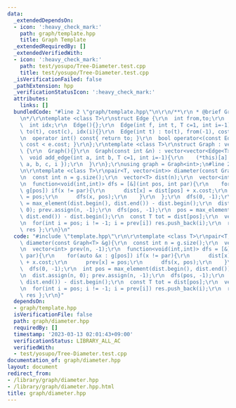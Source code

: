 ```yaml
---
data:
  _extendedDependsOn:
  - icon: ':heavy_check_mark:'
    path: graph/template.hpp
    title: Graph Template
  _extendedRequiredBy: []
  _extendedVerifiedWith:
  - icon: ':heavy_check_mark:'
    path: test/yosupo/Tree-Diameter.test.cpp
    title: test/yosupo/Tree-Diameter.test.cpp
  _isVerificationFailed: false
  _pathExtension: hpp
  _verificationStatusIcon: ':heavy_check_mark:'
  attributes:
    links: []
  bundledCode: "#line 2 \"graph/template.hpp\"\n\r\n/**\r\n * @brief Graph Template\r\
    \n*/\r\ntemplate <class T>\r\nstruct Edge {\r\n  int from,to;\r\n  T cost;\r\n\
    \  int idx;\r\n  Edge(){};\r\n  Edge(int f, int t, T c=1, int i=-1) : from(f),\
    \ to(t), cost(c), idx(i){}\r\n  Edge(int t) : to(t), from(-1), cost(1), idx(-1){}\r\
    \n  operator int() const{ return to; }\r\n  bool operator<(const Edge &e){ return\
    \ cost < e.cost; }\r\n};\r\ntemplate <class T>\r\nstruct Graph : vector<vector<Edge<T>>>\
    \ {\r\n  Graph(){}\r\n  Graph(const int &n) : vector<vector<Edge<T>>>(n){}\r\n\
    \  void add_edge(int a, int b, T c=1, int i=-1){\r\n    (*this)[a].push_back({\
    \ a, b, c, i });\r\n  }\r\n};\r\nusing graph = Graph<int>;\n#line 2 \"graph/diameter.hpp\"\
    \n\r\ntemplate <class T>\r\npair<T, vector<int>> diameter(const Graph<T> &g){\r\
    \n  const int n = g.size();\r\n  vector<T> dist(n);\r\n  vector<int> prev(n, -1);\r\
    \n  function<void(int,int)> dfs = [&](int pos, int par){\r\n    for(auto &x :\
    \ g[pos]) if(x != par){\r\n      dist[x] = dist[pos] + x.cost;\r\n      prev[x]\
    \ = pos;\r\n      dfs(x, pos);\r\n    }\r\n  };\r\n  dfs(0, -1);\r\n  int pos\
    \ = max_element(dist.begin(), dist.end()) - dist.begin();\r\n  dist.assign(n,\
    \ 0); prev.assign(n, -1);\r\n  dfs(pos, -1);\r\n  pos = max_element(dist.begin(),\
    \ dist.end()) - dist.begin();\r\n  const T tot = dist[pos];\r\n  vector<int> res;\r\
    \n  for(int i = pos; i != -1; i = prev[i]) res.push_back(i);\r\n  return { tot,\
    \ res };\r\n}\n"
  code: "#include \"template.hpp\"\r\n\r\ntemplate <class T>\r\npair<T, vector<int>>\
    \ diameter(const Graph<T> &g){\r\n  const int n = g.size();\r\n  vector<T> dist(n);\r\
    \n  vector<int> prev(n, -1);\r\n  function<void(int,int)> dfs = [&](int pos, int\
    \ par){\r\n    for(auto &x : g[pos]) if(x != par){\r\n      dist[x] = dist[pos]\
    \ + x.cost;\r\n      prev[x] = pos;\r\n      dfs(x, pos);\r\n    }\r\n  };\r\n\
    \  dfs(0, -1);\r\n  int pos = max_element(dist.begin(), dist.end()) - dist.begin();\r\
    \n  dist.assign(n, 0); prev.assign(n, -1);\r\n  dfs(pos, -1);\r\n  pos = max_element(dist.begin(),\
    \ dist.end()) - dist.begin();\r\n  const T tot = dist[pos];\r\n  vector<int> res;\r\
    \n  for(int i = pos; i != -1; i = prev[i]) res.push_back(i);\r\n  return { tot,\
    \ res };\r\n}"
  dependsOn:
  - graph/template.hpp
  isVerificationFile: false
  path: graph/diameter.hpp
  requiredBy: []
  timestamp: '2023-03-13 02:01:43+09:00'
  verificationStatus: LIBRARY_ALL_AC
  verifiedWith:
  - test/yosupo/Tree-Diameter.test.cpp
documentation_of: graph/diameter.hpp
layout: document
redirect_from:
- /library/graph/diameter.hpp
- /library/graph/diameter.hpp.html
title: graph/diameter.hpp
---
```

